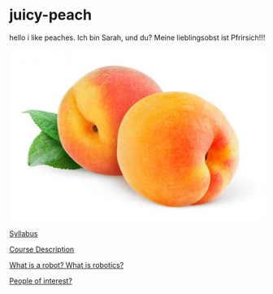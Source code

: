 # juicy-peach
hello i like peaches.
Ich bin Sarah, und du?
Meine lieblingsobst ist Pfrirsich!!!

![alt text](two-peaches.jpg)

[Syllabus](https://github.com/villasar000/juicy-peach/blob/master/Syllabus.md)



[Course Description](https://github.com/villasar000/juicy-peach/blob/master/Course%20Description.md)

[What is a robot? What is robotics?](https://github.com/villasar000/juicy-peach/blob/master/What%20is%20robotics%20what%20is%20a%20robot.md)

[People of interest?](https://github.com/villasar000/juicy-peach/blob/master/People%20of%20interest%3F.md)
